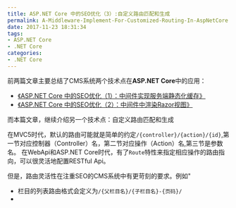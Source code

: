 ```yaml
---
title: ASP.NET Core 中的SEO优化（3）:自定义路由匹配和生成
permalink: A-Middleware-Implement-For-Customized-Routing-In-AspNetCore
date: 2017-11-23 18:31:34
tags:
- ASP.NET Core
- .NET Core
categories:
- .NET Core
---
```


前两篇文章主要总结了CMS系统两个技术点在**ASP.NET Core**中的应用：
- [《ASP.NET Core 中的SEO优化（1）：中间件实现服务端静态化缓存》](A-Middleware-Implement-For-Server-Side-Static-Caching-In-AspNetCore.html)
- [《ASP.NET Core 中的SEO优化（2）：中间件中渲染Razor视图》](A-Middleware-Implement-For-Rendering-Razor-Views-In-AspNetCore)

而本篇文章，继续介绍另一个技术点：自定义路由匹配和生成

在MVC5时代，默认的路由可能就是简单的约定`/{controller}/{action}/{id}`,第一节对应控制器（Controller）名，第二节对应操作（Action）名,第三节是参数名。
在WebApi和ASP.NET Core时代，有了`Route`特性来指定相应操作的路由指向，可以很灵活地配置RESTful Api。

但是，路由灵活性在注重SEO的CMS系统中有更苛刻的要求。例如"

- 栏目的列表路由格式会定义为`/{父栏目名}/{子栏目名}-{页码}/`
- 